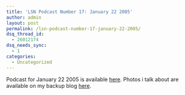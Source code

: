 ```yaml
---
title: 'LSN Podcast Number 17: January 22 2005'
author: admin
layout: post
permalink: /lsn-podcast-number-17-january-22-2005/
dsq_thread_id:
  - 26012174
dsq_needs_sync:
  - 1
categories:
  - Uncategorized
---
```

Podcast for January 22 2005 is available <a href=http://209.97.203.81/podcast/lsnpodcast-20050122-01.mp3 rel="enclosure">here</a>. Photos i talk about are available on my backup blog [here][1].

 [1]: http://209.97.203.81/backupblog/